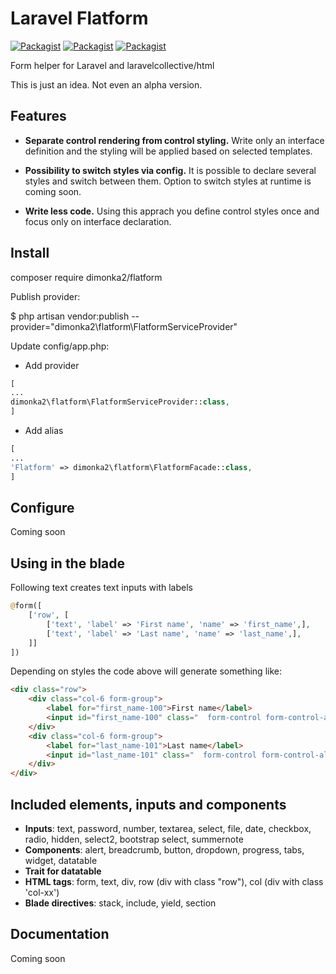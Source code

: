 # Laravel Flatform


[![Packagist](https://img.shields.io/packagist/v/dimonka2/flatform.svg)](https://packagist.org/packages/dimonka2/flatform)
[![Packagist](https://img.shields.io/packagist/l/dimonka2/flatform.svg)](https://packagist.org/packages/dimonka2/flatform) 
[![Packagist](https://img.shields.io/packagist/dm/dimonka2/flatform.svg)]()


Form helper for Laravel and laravelcollective/html

This is just an idea. Not even an alpha version. 

## Features

- **Separate control rendering from control styling.** Write only an interface definition and the styling will be applied based on selected templates.

- **Possibility to switch styles via config.** It is possible to declare several styles and switch between them. Option to switch styles at runtime is coming soon.

- **Write less code.** Using this apprach you define control styles once and focus only on interface declaration.


## Install

composer require dimonka2/flatform

Publish provider:

$ php artisan vendor:publish --provider="dimonka2\flatform\FlatformServiceProvider"

Update config/app.php:

* Add provider 
```php
[
...
dimonka2\flatform\FlatformServiceProvider::class,
]
```

* Add alias
```php
[
...
'Flatform' => dimonka2\flatform\FlatformFacade::class,
]
```

## Configure

Coming soon

## Using in the blade

Following text creates text inputs with labels
```php
@form([
    ['row', [
        ['text', 'label' => 'First name', 'name' => 'first_name',],
        ['text', 'label' => 'Last name', 'name' => 'last_name',],
    ]]                                
])
```

Depending on styles the code above will generate something like:

```html
<div class="row">
    <div class="col-6 form-group">
        <label for="first_name-100">First name</label>
        <input id="first_name-100" class="  form-control form-control-alt" name="first_name" type="text">
    </div>
    <div class="col-6 form-group">
        <label for="last_name-101">Last name</label>
        <input id="last_name-101" class="  form-control form-control-alt" name="last_name" type="text">
    </div>
</div>
```

## Included elements, inputs and components
* **Inputs**: text, password, number, textarea, select, file, date, checkbox, radio, hidden, select2, bootstrap select, summernote
* **Components**: alert, breadcrumb, button, dropdown, progress, tabs, widget, datatable
* **Trait for datatable**
* **HTML tags**: form, text, div, row (div with class "row"), col (div with class 'col-xx')
* **Blade directives**: stack, include, yield, section

## Documentation

Coming soon
